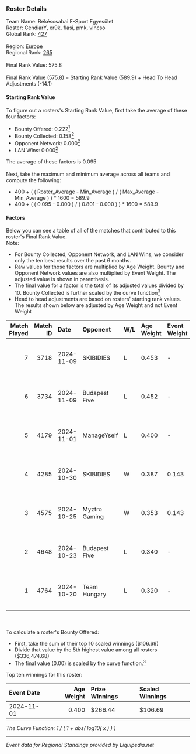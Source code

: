 ### Roster Details<br />
Team Name: Békéscsabai E-Sport Egyesület<br />
Roster: CendiarY, er9k, flasi, pmk, vincso<br />
Global Rank: [427](../standings_global.md)<br />
<br />
Region: [Europe]( ../standings_europe.md)<br />
Regional Rank: [265]( ../standings_europe.md)<br />
<br />
Final Rank Value:  575.8<br />
<br />
Final Rank Value (575.8) = Starting Rank Value (589.9) + Head To Head Adjustments (-14.1)<br />

#### Starting Rank Value<br />
To figure out a rosters's Starting Rank Value, first take the average of these four factors:<br />
- Bounty Offered: 0.222[<sup>1</sup>](#table2)
- Bounty Collected: 0.158[<sup>2</sup>](#table1)
- Opponent Network: 0.000[<sup>2</sup>](#table1)
- LAN Wins: 0.000[<sup>2</sup>](#table1)

The average of these factors is 0.095<br />
<br />
Next, take the maximum and minimum average across all teams and compute the following:<br />
- 400 + ( ( Roster_Average - Min_Average ) / ( Max_Average - Min_Average ) ) * 1600 = 589.9
- 400 + ( ( 0.095 - 0.000 ) / ( 0.801 - 0.000 ) ) * 1600 = 589.9


#### Factors<br />
Below you can see a table of all of the matches that contributed to this roster's Final Rank Value.<br />
Note:<br />

- For Bounty Collected, Opponent Network, and LAN Wins, we consider only the ten best results over the past 6 months.
- Raw values for those factors are multiplied by Age Weight. Bounty and Opponent Network values are also multiplied by Event Weight. The adjusted value is shown in parenthesis.
- The final value for a factor is the total of its adjusted values divided by 10. Bounty Collected is further scaled by the curve function[<sup>3</sup>](#curveFunction)
- Head to head adjustments are based on rosters' starting rank values. The results shown below are adjusted by Age Weight and not Event Weight
<span id="table1"></span><br />


| Match Played | Match ID | Date       | Opponent      | W/L | Age Weight | Event Weight | Bounty Collected | Opponent Network | LAN Wins  | H2H Adj. | Roster                             |
| -: | -: | :- | :- | :- | :- | :- | :- | :- | :- | -: | :- |
|            7 |     3718 | 2024-11-09 | SKIBIDIES     | L   | 0.453      | -            | -                | -                | -         |    -6.46 | CendiarY, er9k, flasi, pmk, vincso |
|            6 |     3734 | 2024-11-09 | Budapest Five | L   | 0.452      | -            | -                | -                | -         |    -5.74 | CendiarY, er9k, flasi, pmk, vincso |
|            5 |     4179 | 2024-11-01 | ManageYself   | L   | 0.400      | -            | -                | -                | -         |    -6.85 | CendiarY, er9k, kewS, pmk, vincso  |
|            4 |     4285 | 2024-10-30 | SKIBIDIES     | W   | 0.387      | 0.143        | 0.001 (0.000)    | 0.053 (0.003)    | 0 (0.000) |     6.75 | CendiarY, er9k, kewS, pmk, vincso  |
|            3 |     4575 | 2024-10-25 | Myztro Gaming | W   | 0.353      | 0.143        | 0.000 (0.000)    | 0.016 (0.001)    | 0 (0.000) |     5.42 | CendiarY, er9k, kewS, pmk, vincso  |
|            2 |     4648 | 2024-10-23 | Budapest Five | L   | 0.340      | -            | -                | -                | -         |    -4.48 | CendiarY, er9k, kewS, pmk, vincso  |
|            1 |     4764 | 2024-10-20 | Team Hungary  | L   | 0.320      | -            | -                | -                | -         |    -2.71 | CendiarY, er9k, kewS, pmk, vincso  |

<br />
<span id="table2"></span><br />
To calculate a roster's Bounty Offered:<br />

- First, take the sum of their top 10 scaled winnings ($106.69)
- Divide that value by the 5th highest value among all rosters ($336,474.68)
- The final value (0.00) is scaled by the curve function.[<sup>3</sup>](#curveFunction)

Top ten winnings for this roster:<br />

| Event Date | Age Weight | Prize Winnings | Scaled Winnings |
| :- | -: | :- | :- |
| 2024-11-01 |      0.400 | $266.44        | $106.69         |


<span id="curveFunction"></span>_The Curve Function: 1 / ( 1 + abs( log10( x ) ) )_<br />

---
_Event data for Regional Standings provided by Liquipedia.net_<br />
